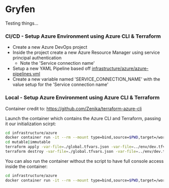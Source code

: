 # Gryfen
Testing things...

### CI/CD - Setup Azure Environment using Azure CLI & Terraform
 * Create a new Azure DevOps project
 * Inside the project create a new Azure Resource Manager using service principal authentication
   * Note the 'Service connection name'
 * Setup a new YAML Pipeline based off [infrastructure/azure/azure-pipelines.yml](infrastructure/azure/azure-pipelines.yml)
 * Create a new variable named 'SERVICE_CONNECTION_NAME' with the value setup for the 'Service connection name'

### Local - Setup Azure Environment using Azure CLI & Terraform
Container credit to: https://github.com/Zenika/terraform-azure-cli

Launch the container which contains the Azure CLI and Terraform, passing it our initialization scirpt:

```bash
cd infrastructure/azure
docker container run -it --rm --mount type=bind,source=$PWD,target=/workspace zenika/terraform-azure-cli:latest ./init_local ../env/dev.tfvars.json true|false
cd mutable|immutable
terraform apply -var-file=./global.tfvars.json -var-file=../env/dev.tfvars.json
terraform destroy -var-file=./global.tfvars.json -var-file=../env/dev.tfvars.json
```

You can also run the container without the script to have full console access inside the container:

```bash
cd infrastructure/azure
docker container run -it --rm --mount type=bind,source=$PWD,target=/workspace zenika/terraform-azure-cli:latest
```